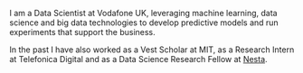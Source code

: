 I am a Data Scientist at Vodafone UK, leveraging machine learning, data science and big data technologies to develop predictive models and run experiments that support the business.

In the past I have also worked as a Vest Scholar at MIT, as a Research Intern at Telefonica Digital and as a Data Science Research Fellow at [Nesta](http://www.nesta.org.uk/). 